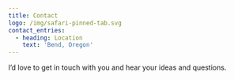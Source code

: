 ```yaml
---
title: Contact
logo: /img/safari-pinned-tab.svg
contact_entries:
  - heading: Location
    text: 'Bend, Oregon'
---
```

I’d love to get in touch with you and hear your ideas and
questions.
